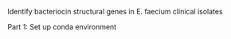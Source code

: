 Identify bacteriocin structural genes in E. faecium clinical isolates

Part 1: Set up conda environment
